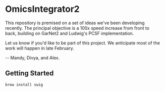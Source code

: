 # OmicsIntegrator2

This repository is premised on a set of ideas we've been developing recently. The principal objective is a 100x speed increase from front to back, building on GarNet2 and Ludwig's PCSF implementation.

Let us know if you'd like to be part of this project. We anticipate most of the work will happen in late February.

-- Mandy, Divya, and Alex.

## Getting Started

```
brew install swig
```
